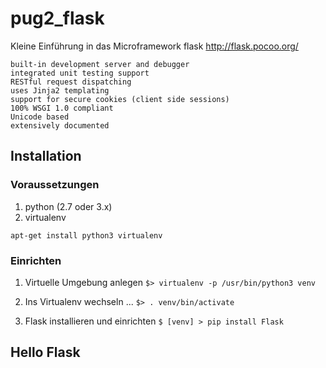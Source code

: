 # pug2_flask
Kleine Einführung in das Microframework flask
<http://flask.pocoo.org/>

    built-in development server and debugger
    integrated unit testing support
    RESTful request dispatching
    uses Jinja2 templating
    support for secure cookies (client side sessions)
    100% WSGI 1.0 compliant
    Unicode based
    extensively documented 

## Installation

### Voraussetzungen

1. python (2.7 oder 3.x)
2. virtualenv

`apt-get install python3 virtualenv`

### Einrichten

1. Virtuelle Umgebung anlegen
   `$> virtualenv -p /usr/bin/python3 venv`

2. Ins Virtualenv wechseln ...
   `$> . venv/bin/activate`

3. Flask installieren und einrichten
   `$ [venv] > pip install Flask`

## Hello Flask



